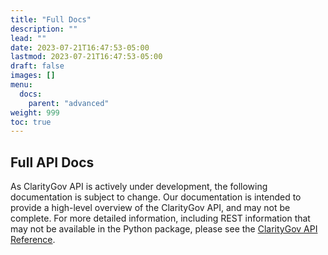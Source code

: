 ```yaml
---
title: "Full Docs"
description: ""
lead: ""
date: 2023-07-21T16:47:53-05:00
lastmod: 2023-07-21T16:47:53-05:00
draft: false
images: []
menu:
  docs:
    parent: "advanced"
weight: 999
toc: true
---
```


## Full API Docs

As ClarityGov API is actively under development, the following documentation is subject to change. Our documentation is intended to provide a high-level overview of the ClarityGov API, and may not be complete. For more detailed information, including REST information that may not be available in the Python package, please see the [ClarityGov API Reference](https://api.claritygov.com/docs).